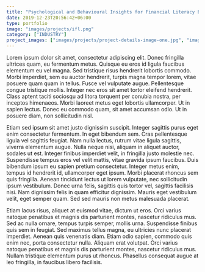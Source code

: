 ```yaml
---
title: "Psychological and Behavioural Insights for Financial Literacy Enhancement in Singapore"
date: 2019-12-23T20:56:42+06:00
type: portfolio
image: "images/projects/ifl.png"
category: ["INDUSTRY"]
project_images: ["images/projects/project-details-image-one.jpg", "images/projects/project-details-image-two.jpg"]
---
```


Lorem ipsum dolor sit amet, consectetur adipiscing elit. Donec fringilla ultrices quam, eu fermentum metus. Quisque eu eros id ligula faucibus elementum eu vel magna. Sed tristique risus hendrerit lobortis commodo. Morbi imperdiet, sem eu auctor hendrerit, turpis magna tempor lorem, vitae posuere quam quam in tellus. Fusce vel vulputate augue. Pellentesque congue tristique mollis. Integer nec eros sit amet tortor eleifend hendrerit. Class aptent taciti sociosqu ad litora torquent per conubia nostra, per inceptos himenaeos. Morbi laoreet metus eget lobortis ullamcorper. Ut in sapien lectus. Donec eu commodo quam, sit amet accumsan odio. Ut in posuere diam, non sollicitudin nisl.

Etiam sed ipsum sit amet justo dignissim suscipit. Integer sagittis purus eget enim consectetur fermentum. In eget bibendum sem. Cras pellentesque ligula vel sagittis feugiat. Nam nulla lectus, rutrum vitae ligula sagittis, viverra elementum augue. Nulla neque nisi, aliquam in aliquet auctor, sodales ut est. Integer finibus imperdiet velit, in fringilla justo molestie nec. Suspendisse tempus eros vel velit mattis, vitae gravida ipsum faucibus. Duis bibendum ipsum eu sapien pretium consectetur. Integer metus enim, tempus id hendrerit id, ullamcorper eget ipsum. Morbi placerat rhoncus sem quis fringilla. Aenean tincidunt lectus ut lorem vulputate, nec sollicitudin ipsum vestibulum. Donec urna felis, sagittis quis tortor vel, sagittis facilisis nisi. Nam dignissim felis in quam efficitur dignissim. Mauris eget vestibulum velit, eget semper quam. Sed sed mauris non metus malesuada placerat.

Etiam lacus risus, aliquet at euismod vitae, dictum ut eros. Orci varius natoque penatibus et magnis dis parturient montes, nascetur ridiculus mus. Sed ac nulla ornare, tempus turpis semper, mollis urna. Suspendisse finibus quis sem in feugiat. Sed maximus tellus magna, eu ultricies nunc placerat imperdiet. Aenean quis venenatis diam. Etiam odio sapien, commodo quis enim nec, porta consectetur nulla. Aliquam erat volutpat. Orci varius natoque penatibus et magnis dis parturient montes, nascetur ridiculus mus. Nullam tristique elementum purus ut rhoncus. Phasellus consequat augue at leo fringilla, in faucibus libero facilisis.



